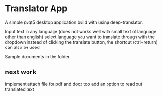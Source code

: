# Translator App

A simple pyqt5 desktop application build with using [deep-translator](https://github.com/nidhaloff/deep-translator).

Input text in any language (does not works well with small text of language other than english)
select language you want to translate through with the dropdown
instead of clicking the translate button, the shortcut (ctrl+return) can also be used

Sample documents in the folder


## next work

implement attach file for pdf and docx too
add an option to read out translated text